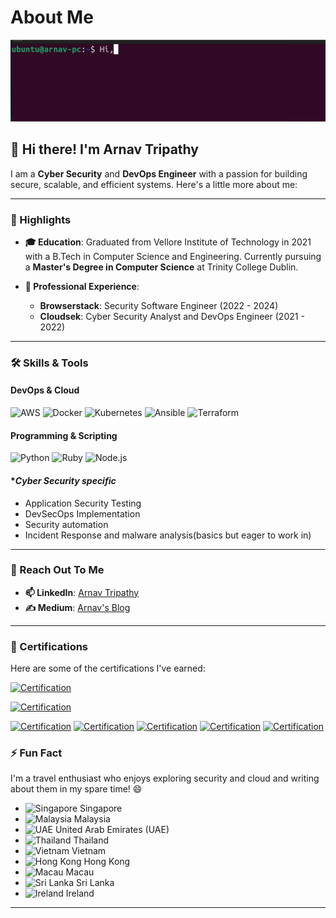 # About Me

<div>
    <img src="./assets/about_arnav.gif" alt="About Me Terminal GIF"/>
</div>

## 👋 Hi there! I'm Arnav Tripathy

I am a **Cyber Security** and **DevOps Engineer** with a passion for building secure, scalable, and efficient systems. Here's a little more about me:

---

### 🌟 Highlights

- **🎓 Education**: Graduated from Vellore Institute of Technology in 2021 with a B.Tech in Computer Science and Engineering. Currently pursuing a **Master's Degree in Computer Science** at Trinity College Dublin.

- **💼 Professional Experience**:
  - **Browserstack**: Security Software Engineer (2022 - 2024)
  - **Cloudsek**: Cyber Security Analyst and DevOps Engineer (2021 - 2022)

---

### 🛠️ Skills & Tools

#### **DevOps & Cloud**
![AWS](https://img.shields.io/badge/AWS-232F3E?style=for-the-badge&logo=amazon-aws&logoColor=white)
![Docker](https://img.shields.io/badge/Docker-2496ED?style=for-the-badge&logo=docker&logoColor=white)
![Kubernetes](https://img.shields.io/badge/Kubernetes-326CE5?style=for-the-badge&logo=kubernetes&logoColor=white)
![Ansible](https://img.shields.io/badge/Ansible-EE0000?style=for-the-badge&logo=ansible&logoColor=white)
![Terraform](https://img.shields.io/badge/Terraform-7B42BC?style=for-the-badge&logo=terraform&logoColor=white)

#### **Programming & Scripting**
![Python](https://img.shields.io/badge/Python-3776AB?style=for-the-badge&logo=python&logoColor=white)
![Ruby](https://img.shields.io/badge/Ruby-CC342D?style=for-the-badge&logo=ruby&logoColor=white)
![Node.js](https://img.shields.io/badge/Node.js-339933?style=for-the-badge&logo=nodedotjs&logoColor=white)

#### **Cyber Security specific*
- Application Security Testing
- DevSecOps Implementation
- Security automation
- Incident Response and malware analysis(basics but eager to work in)

---

### 💬 Reach Out To Me

- **📫 LinkedIn**: [Arnav Tripathy](https://in.linkedin.com/in/arnav-tripathy)
- **✍️ Medium**: [Arnav's Blog](https://arnavtripathy98.medium.com/)

---

### 📜 Certifications

Here are some of the certifications I've earned:

[![Certification](https://images.credly.com/size/160x160/images/ec81134d-e80b-4eb5-ae07-0eb8e1a60fcd/image.png)](https://www.credly.com/badges/2b02a926-3164-4b68-be18-f1b93eac10fc)



<a href="https://www.credly.com/badges/67a98a93-efc0-42c1-9a61-13cf4ac5be4f">
  <img src="https://images.credly.com/images/cd6c6449-6814-4613-a2d3-13cf4ac5be4f/image.png" alt="Certification" width="160" height="160">
</a>

[![Certification](https://images.credly.com/size/160x160/images/9945dfcb-1cca-4529-85e6-db1be3782210/kubernetes-security-specialist-logo2.png)](https://www.credly.com/badges/10f62c1f-69a3-4c7c-a4f9-18680d6f5bf1)
[![Certification](https://images.credly.com/size/160x160/images/8b8ed108-e77d-4396-ac59-2504583b9d54/cka_from_cncfsite__281_29.png)](https://www.credly.com/badges/2bc1ad92-8818-497a-b563-31e78a032058)
[![Certification](https://images.credly.com/size/160x160/images/cc8adc83-1dc6-4d57-8e20-22171247e052/blob)](https://www.credly.com/badges/fd51ba31-f364-4bd4-b0cd-d02032eff8b0)
[![Certification](https://images.credly.com/size/160x160/images/f28f1d88-428a-47f6-95b5-7da1dd6c1000/KCNA_badge.png)](https://www.credly.com/badges/1629652e-7817-4f31-bb04-83ca013b5b3d)
[![Certification](https://images.credly.com/size/160x160/images/67dd8a95-8876-4051-9cb9-3d97c204f85a/image.png)](https://www.credly.com/badges/b3224f20-c0e4-4d61-a3ba-ed2040473f99)




### ⚡ Fun Fact

I'm a travel enthusiast who enjoys exploring security and cloud and writing about them in my spare time! 😄


- ![Singapore](https://flagcdn.com/w40/sg.png) Singapore
- ![Malaysia](https://flagcdn.com/w40/my.png) Malaysia
- ![UAE](https://flagcdn.com/w40/ae.png) United Arab Emirates (UAE)
- ![Thailand](https://flagcdn.com/w40/th.png) Thailand
- ![Vietnam](https://flagcdn.com/w40/vn.png) Vietnam
- ![Hong Kong](https://flagcdn.com/w40/hk.png) Hong Kong
- ![Macau](https://flagcdn.com/w40/mo.png) Macau
- ![Sri Lanka](https://flagcdn.com/w40/lk.png) Sri Lanka
- ![Ireland](https://flagcdn.com/w40/ie.png) Ireland

---
